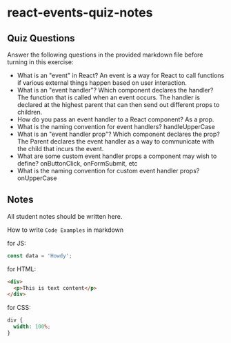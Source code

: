 # react-events-quiz-notes

## Quiz Questions

Answer the following questions in the provided markdown file before turning in this exercise:

- What is an "event" in React?
  An event is a way for React to call functions if various external things happen based on user interaction.
- What is an "event handler"? Which component declares the handler?
  The function that is called when an event occurs. The handler is declared at the highest parent that can then send out different props to children.
- How do you pass an event handler to a React component?
  As a prop.
- What is the naming convention for event handlers?
  handleUpperCase
- What is an "event handler prop"? Which component declares the prop?
  The Parent declares the event handler as a way to communicate with the child that incurs the event.
- What are some custom event handler props a component may wish to define?
  onButtonClick, onFormSubmit, etc
- What is the naming convention for custom event handler props?
  onUpperCase

## Notes

All student notes should be written here.

How to write `Code Examples` in markdown

for JS:

```javascript
const data = 'Howdy';
```

for HTML:

```html
<div>
  <p>This is text content</p>
</div>
```

for CSS:

```css
div {
  width: 100%;
}
```
